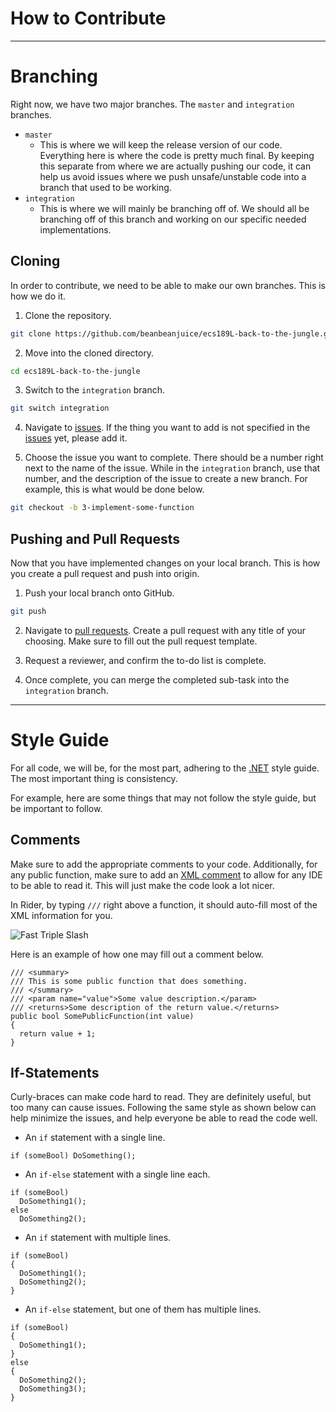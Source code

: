 # How to Contribute

---
# Branching

Right now, we have two major branches. The `master` and `integration` branches. 

* `master`
  * This is where we will keep the release version of our code. Everything here is where the code is pretty much final. By keeping this separate from where we are actually pushing our code, it can help us avoid issues where we push unsafe/unstable code into a branch that used to be working.
* `integration`
  * This is where we will mainly be branching off of. We should all be branching off of this branch and working on our specific needed implementations.

## Cloning
In order to contribute, we need to be able to make our own branches. This is how we do it.

1) Clone the repository.
```BASH
git clone https://github.com/beanbeanjuice/ecs189L-back-to-the-jungle.git
```

2) Move into the cloned directory.
```BASH
cd ecs189L-back-to-the-jungle
```

3) Switch to the `integration` branch.
```BASH
git switch integration
```

4) Navigate to [issues](https://github.com/beanbeanjuice/ecs189L-back-to-the-jungle/issues). If the thing you want to add is not specified in the [issues](https://github.com/beanbeanjuice/ecs189L-back-to-the-jungle/issues) yet, please add it.

5) Choose the issue you want to complete. There should be a number right next to the name of the issue. While in the `integration` branch, use that number, and the description of the issue to create a new branch. For example, this is what would be done below.
```BASH
git checkout -b 3-implement-some-function
```

## Pushing and Pull Requests
Now that you have implemented changes on your local branch. This is how you create a pull request and push into origin.

1) Push your local branch onto GitHub.
```BASH
git push
```

2) Navigate to [pull requests](https://github.com/beanbeanjuice/ecs189L-back-to-the-jungle/pulls). Create a pull request with any title of your choosing. Make sure to fill out the pull request template.

3) Request a reviewer, and confirm the to-do list is complete.

4) Once complete, you can merge the completed sub-task into the `integration` branch.

---

# Style Guide

For all code, we will be, for the most part, adhering to the [.NET](https://learn.microsoft.com/en-us/dotnet/csharp/fundamentals/coding-style/coding-conventions) style guide. The most important thing is consistency.

For example, here are some things that may not follow the style guide, but be important to follow.

## Comments

Make sure to add the appropriate comments to your code. Additionally, for any public function, make sure to add an [XML comment](https://learn.microsoft.com/en-us/dotnet/csharp/language-reference/xmldoc/recommended-tags) to allow for any IDE to be able to read it. This will just make the code look a lot nicer.

In Rider, by typing `///` right above a function, it should auto-fill most of the XML information for you.

![Fast Triple Slash](https://github.com/beanbeanjuice/ecs189L-back-to-the-jungle/blob/master/github_images/XML_guide.gif)

Here is an example of how one may fill out a comment below.

```CSHARP
/// <summary>
/// This is some public function that does something.
/// </summary>
/// <param name="value">Some value description.</param>
/// <returns>Some description of the return value.</returns>
public bool SomePublicFunction(int value)
{
  return value + 1;
}
```

## If-Statements

Curly-braces can make code hard to read. They are definitely useful, but too many can cause issues. Following the same style as shown below can help minimize the issues, and help everyone be able to read the code well.

* An `if` statement with a single line.
```CSHARP
if (someBool) DoSomething();
```

* An `if-else` statement with a single line each.
```CSHARP
if (someBool)
  DoSomething1();
else
  DoSomething2();
```

* An `if` statement with multiple lines.
```CSHARP
if (someBool)
{
  DoSomething1();
  DoSomething2();
}
```

* An `if-else` statement, but one of them has multiple lines.
```CSHARP
if (someBool)
{
  DoSomething1();
}
else
{
  DoSomething2();
  DoSomething3();
}
```
